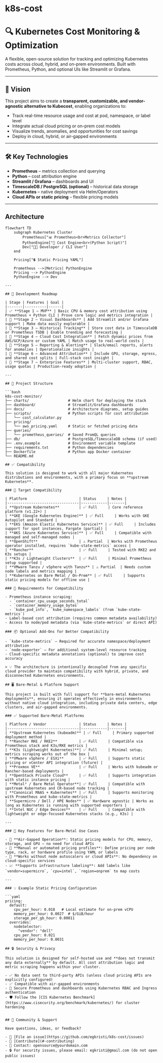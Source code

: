 # k8s-cost
# 🔍 Kubernetes Cost Monitoring & Optimization

A flexible, open-source solution for tracking and optimizing Kubernetes costs across cloud, hybrid, and on-prem environments. Built with Prometheus, Python, and optional UIs like Streamlit or Grafana.

---

## 🌟 Vision

This project aims to create a **transparent, customizable, and vendor-agnostic alternative to Kubecost**, enabling organizations to:

- Track real-time resource usage and cost at pod, namespace, or label level
- Integrate actual cloud pricing or on-prem cost models
- Visualize trends, anomalies, and opportunities for cost savings
- Deploy in cloud, hybrid, or air-gapped environments

---

## 🛠️ Key Technologies

- **Prometheus** – metrics collection and querying
- **Python** – cost attribution engine
- **Streamlit / Grafana** – dashboards and UI
- **TimescaleDB / PostgreSQL (optional)** – historical data storage
- **Kubernetes** – native deployment via Helm/Operators
- **Cloud APIs or static pricing** – flexible pricing models

---
## Architecture

```mermaid
flowchart TD
    subgraph Kubernetes Cluster
        Prometheus["📊 Prometheus<br>Metrics Collector"]
        PythonEngine["🧮 Cost Engine<br>(Python Script)"]
        Dev["👩‍💻 Developer / CLI User"]
    end

    Pricing["💲 Static Pricing YAML"]

    Prometheus -->|Metrics| PythonEngine
    Pricing --> PythonEngine
    PythonEngine --> Dev

---

## 🚀 Development Roadmap

| Stage | Features | Goal |
|-------|----------|------|
| ✅ **Stage 1 – MVP** | Basic CPU & memory cost attribution using Prometheus + Python CLI | Prove core logic and metrics integration |
| 🔄 **Stage 2 – Visual Dashboards** | Add Streamlit and/or Grafana support | Make data easily explorable |
| 🔄 **Stage 3 – Historical Tracking** | Store cost data in TimescaleDB or Prometheus TSDB | Enable trending and forecasting |
| 🔄 **Stage 4 – Cloud Cost Integration** | Fetch dynamic prices from AWS/GCP/Azure or custom YAML | Match usage to real-world costs |
| 🔄 **Stage 5 – Reporting & Alerting** | Slack/email reports, alerts for anomalies | Operationalize insights |
| 🔄 **Stage 6 – Advanced Attribution** | Include GPU, storage, egress, and shared cost splits | Full-stack cost insight |
| 🔄 **Stage 7 – Enterprise Features** | Multi-cluster support, RBAC, usage quotas | Production-ready adoption |

---

## 📁 Project Structure

```bash
k8s-cost-monitor/
├── charts/                  # Helm chart for deploying the stack
├── dashboard/               # Streamlit/Grafana dashboards
├── docs/                    # Architecture diagrams, setup guides
├── scripts/                 # Python scripts for cost attribution
│   └── cost_calculator.py
├── pricing/
│   └── aws_pricing.yaml     # Static or fetched pricing data
├── queries/
│   └── prometheus_queries/  # Saved PromQL queries
├── db/                      # PostgreSQL/TimescaleDB schema (if used)
├── .env.example             # Environment variable template
├── requirements.txt         # Python dependencies
├── Dockerfile               # Python app Docker container
└── README.md

## ✅ Compatibility

This solution is designed to work with all major Kubernetes distributions and environments, with a primary focus on **upstream Kubernetes**.

### 🎯 Target Compatibility

| Platform                        | Status     | Notes |
|---------------------------------|------------|-------|
| **Upstream Kubernetes**         | ✅ Full     | Core reference platform (v1.22+) |
| **GKE (Google Kubernetes Engine)** | ✅ Full     | Works with GKE Autopilot and Standard |
| **EKS (Amazon Elastic Kubernetes Service)** | ✅ Full     | Includes support for spot instances, Fargate (partial) |
| **AKS (Azure Kubernetes Service)** | ✅ Full     | Compatible with managed and self-managed nodes |
| **OpenShift**                   | ⚠️ Partial  | Works with Prometheus operator installed, requires `kube-state-metrics` access |
| **Rancher**                     | ✅ Full     | Tested with RKE2 and K3s setups |
| **K3s / Lightweight Clusters**  | ✅ Full     | Minimal Prometheus setup supported |
| **VMware Tanzu / vSphere with Tanzu** | ⚠️ Partial  | Needs custom node labels and metrics mapping |
| **Kubernetes on Bare Metal / On-Prem** | ✅ Full     | Supports static pricing models for offline use |

### 🧪 Requirements for Compatibility

- Prometheus instance scraping:
  - `container_cpu_usage_seconds_total`
  - `container_memory_usage_bytes`
  - `kube_pod_info`, `kube_namespace_labels` (from `kube-state-metrics`)
- Label-based cost attribution (requires common metadata availability)
- Access to node/pod metadata (via `kube-state-metrics` or direct API)

### 📦 Optional Add-Ons for Better Compatibility

- `kube-state-metrics` – Required for accurate namespace/deployment attribution
- `node-exporter` – For additional system-level resource tracking
- Cloud-specific metadata annotations (optional) to improve cost accuracy

> 💡 The architecture is intentionally decoupled from any specific cloud provider to maintain compatibility with hybrid, private, and disconnected Kubernetes environments.

## 🖥️ Bare-Metal & Platform Support

This project is built with full support for **bare-metal Kubernetes deployments**, ensuring it operates effectively in environments without native cloud integration, including private data centers, edge clusters, and air-gapped environments.

### ✅ Supported Bare-Metal Platforms

| Platform / Vendor               | Status     | Notes |
|---------------------------------|------------|-------|
| **Upstream Kubernetes (kubeadm)** | ✅ Full     | Primary supported deployment method |
| **Rancher RKE / RKE2**          | ✅ Full     | Compatible via Prometheus stack and K3s/RKE metrics |
| **K3s (Lightweight Kubernetes)**| ✅ Full     | Minimal setup; metrics scraping works out of the box |
| **VMware vSphere / ESXi**       | ✅ Full     | Supports static pricing or vCenter API integration (future) |
| **Proxmox VE**                  | ✅ Full     | Works with kubeadm or Rancher-based deployments |
| **OpenStack Private Cloud**     | ✅ Full     | Supports integration with static instance pricing |
| **Metal³ / Bare Metal Operator**| ✅ Full     | Compatible with upstream Kubernetes and CR-based node tracking |
| **Canonical MAAS + Kubernetes** | ✅ Full     | Supports monitoring with Prometheus and kube-state-metrics |
| **Supermicro / Dell / HPE Nodes** | ✅ Hardware agnostic | Works as long as Kubernetes is running with supported exporters |
| **Intel NUC / Edge Devices**    | ✅ Full     | Compatible with lightweight or edge-focused Kubernetes stacks (e.g., K3s) |

---

### 🧩 Key Features for Bare-Metal Use Cases

- 📴 **Air-Gapped Operation**: Static pricing models for CPU, memory, storage, and GPU — no need for cloud APIs
- 🧾 **Manual or automated pricing profiles**: Define pricing per node type, rack, or hardware profile using YAML or labels
- 🧠 **Works without node autoscalers or cloud APIs**: No dependency on cloud-specific services
- 📈 **Supports infrastructure labeling**: Add labels like `vendor=supermicro`, `cpu=intel`, `region=onprem` to map costs

---

### 💡 Example Static Pricing Configuration

```yaml
pricing:
  default:
    cpu_per_hour: 0.018   # Local estimate for on-prem vCPU
    memory_per_hour: 0.0027  # $/GiB/hour
    storage_per_gb_hour: 0.00011
  overrides:
    nodeSelector:
      "vendor": "dell"
    cpu_per_hour: 0.021
    memory_per_hour: 0.0031

## 🔒 Security & Privacy

This solution is designed for self-hosted use and **does not transmit any data externally** by default. All cost attribution logic and metric scraping happens within your cluster.

- ✅ No data sent to third-party APIs (unless cloud pricing APIs are explicitly configured)
- ✅ Compatible with air-gapped environments
- 🔐 Secure Prometheus and dashboards using Kubernetes RBAC and Ingress authentication
- 🛡️ Follow the [CIS Kubernetes Benchmark](https://www.cisecurity.org/benchmark/kubernetes/) for cluster hardening


## 💬 Community & Support

Have questions, ideas, or feedback?

- 📂 [File an issue](https://github.com/egkristi/k8s-cost/issues)
- 🤝 [Contribute](#-contributing)
- 📧 Contact: opensource@yourdomain.com
- 🔒 For security issues, please email: egkristi@gmail.com (do not open public issues)
